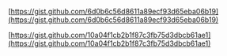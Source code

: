 [https://gist.github.com/6d0b6c56d8611a89ecf93d65eba06b19](https://gist.github.com/6d0b6c56d8611a89ecf93d65eba06b19)

[https://gist.github.com/10a04f1cb2b1f87c3fb75d3dbcb61ae1](https://gist.github.com/10a04f1cb2b1f87c3fb75d3dbcb61ae1)

